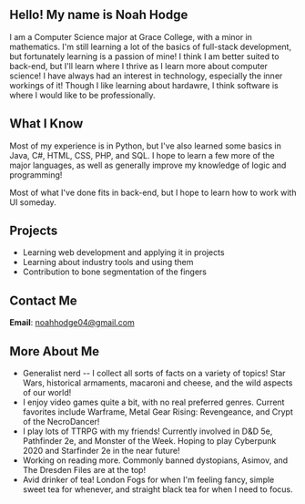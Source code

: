 ## Hello! My name is Noah Hodge
I am a Computer Science major at Grace College, with a minor in mathematics. I'm still learning a lot of the basics of full-stack development, but fortunately learning is a passion of mine! I think I am better suited to back-end, but I'll learn where I thrive as I learn more about computer science! I have always had an interest in technology, especially the inner workings of it! Though I like learning about hardawre, I think software is where I would like to be professionally.

## What I Know
Most of my experience is in Python, but I've also learned some basics in Java, C#, HTML, CSS, PHP, and SQL. I hope to learn a few more of the major languages, as well as generally improve my knowledge of logic and programming!

Most of what I've done fits in back-end, but I hope to learn how to work with UI someday.

## Projects
- Learning web development and applying it in projects
- Learning about industry tools and using them
- Contribution to bone segmentation of the fingers

## Contact Me
**Email**: noahhodge04@gmail.com

## More About Me
- Generalist nerd -- I collect all sorts of facts on a variety of topics! Star Wars, historical armaments, macaroni and cheese, and the wild aspects of our world!
- I enjoy video games quite a bit, with no real preferred genres. Current favorites include Warframe, Metal Gear Rising: Revengeance, and Crypt of the NecroDancer!
- I play lots of TTRPG with my friends! Currently involved in D&D 5e, Pathfinder 2e, and Monster of the Week. Hoping to play Cyberpunk 2020 and Starfinder 2e in the near future!
- Working on reading more. Commonly banned dystopians, Asimov, and The Dresden Files are at the top!
- Avid drinker of tea! London Fogs for when I'm feeling fancy, simple sweet tea for whenever, and straight black tea for when I need to focus.
